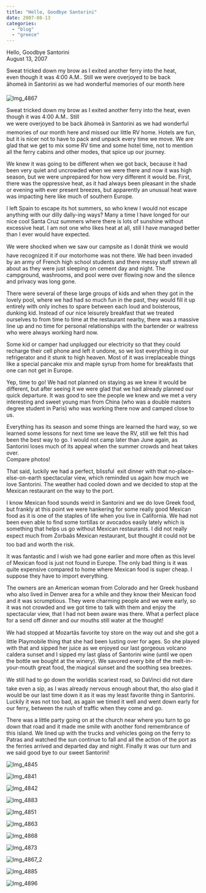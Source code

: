 ```yaml
---
title: "Hello, Goodbye Santorini"
date: 2007-08-13
categories: 
  - "blog"
  - "greece"
---
```


Hello, Goodbye Santorini  
August 13, 2007

Sweat tricked down my brow as I exited another ferry into the heat,  
even though it was 4:00 A.M.. Still we were overjoyed to be back  
âhomeâ in Santorini as we had wonderful memories of our month here

<!--more-->

![Img_4867](https://pub-ac94b3f306b24c0dba4238943c97f2e1.r2.dev/photos/uncategorized/2008/02/28/img_4867.png)

Sweat tricked down my brow as I exited another ferry into the heat, even though it was 4:00 A.M.. Still  
we were overjoyed to be back âhomeâ in Santorini as we had wonderful memories of our month here and missed our little RV home. Hotels are fun, but it is nicer not to have to pack and unpack every time we move. We are glad that we get to mix some RV time and some hotel time, not to mention all the ferry cabins and other modes, that spice up our journey.

We knew it was going to be different when we got back, because it had been very quiet and uncrowded when we were there and now it was high season, but we were unprepared for how very different it would be. First, there was the oppressive heat, as it had always been pleasant in the shade or evening with ever present breezes, but apparently an unusual heat wave was impacting here like much of southern Europe.

I left Spain to escape its hot summers, so who knew I would not escape anything with our dilly dally-ing ways? Many a time I have longed for our nice cool Santa Cruz summers where there is lots of sunshine without excessive heat. I am not one who likes heat at all, still I have managed better than I ever would have expected.

We were shocked when we saw our campsite as I donât think we would have recognized it if our motorhome was not there. We had been invaded by an army of French high school students and there messy stuff strewn all about as they were just sleeping on cement day and night. The campground, washrooms, and pool were over flowing now and the silence and privacy was long gone.

There were several of these large groups of kids and when they got in the lovely pool, where we had had so much fun in the past, they would fill it up entirely with only inches to spare between each loud and boisterous, dunking kid. Instead of our nice leisurely breakfast that we treated ourselves to from time to time at the restaurant nearby, there was a massive line up and no time for personal relationships with the bartender or waitress who were always working hard now.

Some kid or camper had unplugged our electricity so that they could recharge their cell phone and left it undone, so we lost everything in our refrigerator and it stunk to high heaven. Most of it was irreplaceable things like a special pancake mix and maple syrup from home for breakfasts that one can not get in Europe.

Yep, time to go! We had not planned on staying as we knew it would be different, but after seeing it we were glad that we had already planned our quick departure. It was good to see the people we knew and we met a very interesting and sweet young man from China (who was a double masters degree student in Paris) who was working there now and camped close to us.

Everything has its season and some things are learned the hard way, so we learned some lessons for next time we leave the RV, still we felt this had been the best way to go. I would not camp later than June again, as Santorini loses much of its appeal when the summer crowds and heat takes over.  
Compare photos!

That said, luckily we had a perfect, blissful  exit dinner with that no-place-else-on-earth spectacular view, which reminded us again how much we love Santorini. The weather had cooled down and we decided to stop at the Mexican restaurant on the way to the port.

I know Mexican food sounds weird in Santorini and we do love Greek food, but frankly at this point we were hankering for some really good Mexican food as it is one of the staples of life when you live in California. We had not been even able to find some tortillas or avocados easily lately which is something that helps us go without Mexican restaurants. I did not really expect much from Zorbaâs Mexican restaurant, but thought it could not be too bad and worth the risk.

It was fantastic and I wish we had gone earlier and more often as this level of Mexican food is just not found in Europe. The only bad thing is it was quite expensive compared to home where Mexican food is super cheap. I suppose they have to import everything.

The owners are an American woman from Colorado and her Greek husband who also lived in Denver area for a while and they know their Mexican food and it was scrumptious. They were charming people and we were early, so it was not crowded and we got time to talk with them and enjoy the spectacular view, that I had not been aware was there. What a perfect place for a send off dinner and our mouths still water at the thought!

We had stopped at Mozartâs favorite toy store on the way out and she got a little Playmobile thing that she had been lusting over for ages. So she played with that and sipped her juice as we enjoyed our last gorgeous volcano caldera sunset and I sipped my last glass of Santorini wine (until we open the bottle we bought at the winery). We savored every bite of the melt-in-your-mouth great food, the magical sunset and the soothing sea breezes.

We still had to go down the worldâs scariest road, so DaVinci did not dare take even a sip, as I was already nervous enough about that, tho also glad it would be our last time down it as it was my least favorite thing in Santorini. Luckily it was not too bad, as again we timed it well and went down early for our ferry, between the rush of traffic when they come and go.

There was a little party going on at the church near where you turn to go down that road and it made me smile with another fond remembrance of this island. We lined up with the trucks and vehicles going on the ferry to Patras and watched the sun continue to fall and all the action of the port as the ferries arrived and departed day and night. Finally it was our turn and we said good bye to our sweet Santorini!

![Img_4845](https://pub-ac94b3f306b24c0dba4238943c97f2e1.r2.dev/photos/uncategorized/2008/02/28/img_4845.png)

![Img_4841](https://pub-ac94b3f306b24c0dba4238943c97f2e1.r2.dev/photos/uncategorized/2008/02/28/img_4841.png)

![Img_4842](https://pub-ac94b3f306b24c0dba4238943c97f2e1.r2.dev/photos/uncategorized/2008/02/28/img_4842.png)

![Img_4883](https://pub-ac94b3f306b24c0dba4238943c97f2e1.r2.dev/photos/uncategorized/2008/02/28/img_4883.png)

![Img_4851](https://pub-ac94b3f306b24c0dba4238943c97f2e1.r2.dev/photos/uncategorized/2008/02/28/img_4851.png)

![Img_4863](https://pub-ac94b3f306b24c0dba4238943c97f2e1.r2.dev/photos/uncategorized/2008/02/28/img_4863.png)

![Img_4868](https://pub-ac94b3f306b24c0dba4238943c97f2e1.r2.dev/photos/uncategorized/2008/02/28/img_4868.png)

![Img_4873](https://pub-ac94b3f306b24c0dba4238943c97f2e1.r2.dev/photos/uncategorized/2008/02/28/img_4873.png)

![Img_4867_2](https://pub-ac94b3f306b24c0dba4238943c97f2e1.r2.dev/photos/uncategorized/2008/02/28/img_4867_2.png)

![Img_4885](https://pub-ac94b3f306b24c0dba4238943c97f2e1.r2.dev/photos/uncategorized/2008/02/28/img_4885.png)

![Img_4896](https://pub-ac94b3f306b24c0dba4238943c97f2e1.r2.dev/photos/uncategorized/2008/02/28/img_4896.png)
